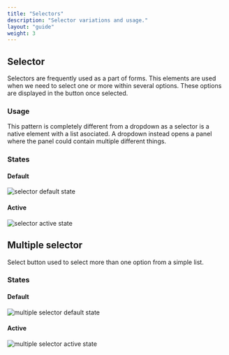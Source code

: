 ```yaml
---
title: "Selectors"
description: "Selector variations and usage."
layout: "guide"
weight: 3
---
```


## Selector

Selectors are frequently used as a part of forms. This elements are used when we need to select one or more within several options. These options are displayed in the button once selected. 

### Usage

This pattern is completely different from a dropdown as a selector is a native element with a list asociated. A dropdown instead opens a panel where the panel could contain multiple different things.

### States

#### Default

![selector default state](../../../images/selector.png)

#### Active

![selector active state](../../../images/selectorFocus.png)

## Multiple selector

Select button used to select more than one option from a simple list.

### States

#### Default

![multiple selector default state](../../../images/selectorMultiple.png)

#### Active

![multiple selector active state](../../../images/selectorMultipleFocus.png)
